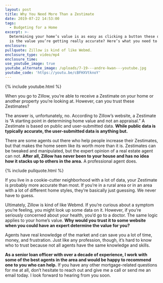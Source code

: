 ```yaml
---
layout: post
title: Why You Need More Than a Zestimate
date: 2019-07-22 14:53:00
tags:
  - Budgeting for a Home
excerpt: >-
  Determining your home’s value is as easy as clicking a button these days, but
  is the value you’re getting really accurate? Here’s what you need to know.
enclosure:
pullquote: Zillow is kind of like Webmd.
enclosure_type: video/mp4
enclosure_time:
use_youtube_image: true
youtube_alternate_image: /uploads/7-19---andre-kwan---youtube.jpg
youtube_code: 'https://youtu.be/cBFHXVtknoY'
---
```


{% include youtube.html %}

When you go to Zillow, you’re able to receive a Zestimate on your home or another property you’re looking at. However, can you trust these Zestimates?&nbsp;

The answer is, unfortunately, no. According to Zillow’s website, a Zestimate is “A starting point in determining home value and not an appraisal.” A Zestimate is based on public and user-submitted data. **While public data is typically accurate, the user-submitted data is anything but.&nbsp;**

There are some agents out there who help people increase their Zestimates, but that makes the home seem like its worth more than it is. Zestimates can be tweaked and manipulated, but the expert opinion of a real estate agent can not. **After all, Zillow has never been to your house and has no idea how it stacks up to others in the area.** A professional agent does.

{% include pullquote.html %}

If you live in a cookie-cutter neighborhood with a lot of data, your Zestimate is probably more accurate than most. If you’re in a rural area or in an area with a lot of different home styles, they’re basically just guessing. We never have to guess.

Ultimately, Zillow is kind of like Webmd. If you’re curious about a symptom you’re feeling, you might look up some data on it. However, if you’re seriously concerned about your health, you’d go to a doctor. The same logic applies to your home’s value. **Why would you trust it to some website when you could have an expert determine the value for you?**

Agents have real knowledge of the market and can save you a lot of time, money, and frustration. Just like any profession, though, it’s hard to know who to trust because not all agents have the same knowledge and skills.&nbsp;

**As a senior loan officer with over a decade of experience, I work with some of the best agents in the area and would be happy to recommend one to you who can help.** If you have any other mortgage-related questions for me at all, don’t hesitate to reach out and give me a call or send me an email today. I look forward to hearing from you soon.
